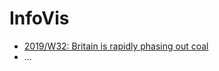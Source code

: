 # InfoVis

* [2019/W32: Britain is rapidly phasing out coal](https://raw.githubusercontent.com/tsoracco/InfoVis/master/w1/coal.png)
* ...
